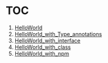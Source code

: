 TOC
===

1. [HelloWorld](HelloWorld)
1. [HelloWorld_with_Type_annotations](HelloWorld_with_Type_annotations)
1. [HelloWorld_with_interface](HelloWorld_with_interface)
1. [HelloWorld_with_class](HelloWorld_with_class)
1. [HelloWorld_with_npm](HelloWorld_with_npm)

